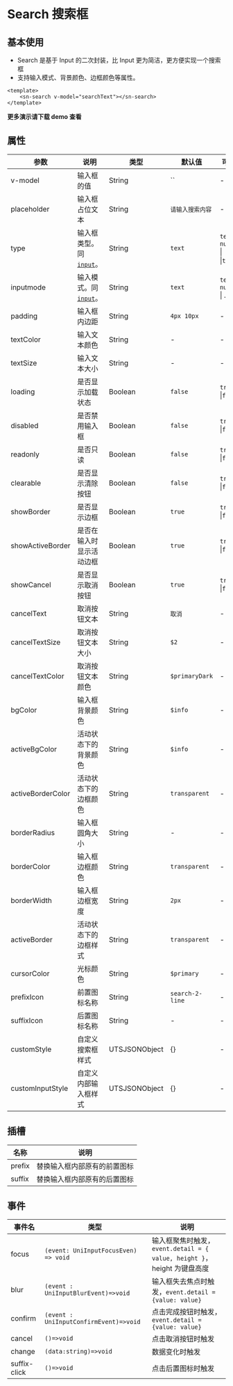 # Search 搜索框
## 基本使用
- Search 是基于 Input 的二次封装，比 Input 更为简洁，更方便实现一个搜索框
- 支持输入模式、背景颜色、边框颜色等属性。
```vue
<template>
	<sn-search v-model="searchText"></sn-search>
</template>
```
**更多演示请下载 demo 查看**

## 属性
| 参数              | 说明                                                         | 类型          | 默认值           | 可选值                                |
| ----------------- | ------------------------------------------------------------ | ------------- | ---------------- | ------------------------------------- |
| v-model           | 输入框的值                                                   | String        | ``               | -                                     |
| placeholder       | 输入框占位文本                                               | String        | `请输入搜索内容` | -                                     |
| type              | 输入框类型。同 [`input`](https://doc.dcloud.net.cn/uni-app-x/component/input.html#%E5%B1%9E%E6%80%A7)。 | String        | `text`           | `text` \|` number` \|` digit` \|`tel` |
| inputmode         | 输入模式。同 [`input`](https://doc.dcloud.net.cn/uni-app-x/component/input.html#%E5%B1%9E%E6%80%A7)。 | String        | `text`           | `text` \| `numeric` \| ...            |
| padding           | 输入框内边距                                                 | String        | `4px 10px`       | -                                     |
| textColor         | 输入文本颜色                                                 | String        | -                | -                                     |
| textSize          | 输入文本大小                                                 | String        | -                | -                                     |
| loading           | 是否显示加载状态                                             | Boolean       | `false`          | `true` \|`false`                      |
| disabled          | 是否禁用输入框                                               | Boolean       | `false`          | `true` \|`false`                      |
| readonly          | 是否只读                                                     | Boolean       | `false`          | `true` \|`false`                      |
| clearable         | 是否显示清除按钮                                             | Boolean       | `false`          | `true` \|`false`                      |
| showBorder        | 是否显示边框                                                 | Boolean       | `true`           | `true` \|`false`                      |
| showActiveBorder  | 是否在输入时显示活动边框                                     | Boolean       | `true`           | `true` \|`false`                      |
| showCancel        | 是否显示取消按钮                                             | Boolean       | `true`           | `true` \|`false`                      |
| cancelText        | 取消按钮文本                                                 | String        | `取消`           | -                                     |
| cancelTextSize    | 取消按钮文本大小                                             | String        | `$2`             | -                                     |
| cancelTextColor   | 取消按钮文本颜色                                             | String        | `$primaryDark`   | -                                     |
| bgColor           | 输入框背景颜色                                               | String        | `$info`          | -                                     |
| activeBgColor     | 活动状态下的背景颜色                                         | String        | `$info`          | -                                     |
| activeBorderColor | 活动状态下的边框颜色                                         | String        | `transparent`    | -                                     |
| borderRadius      | 输入框圆角大小                                               | String        | -                | -                                     |
| borderColor       | 输入框边框颜色                                               | String        | `transparent`    | -                                     |
| borderWidth       | 输入框边框宽度                                               | String        | `2px`            | -                                     |
| activeBorder      | 活动状态下的边框样式                                         | String        | `transparent`    | -                                     |
| cursorColor       | 光标颜色                                                     | String        | `$primary`       | -                                     |
| prefixIcon        | 前置图标名称                                                 | String        | `search-2-line`  | -                                     |
| suffixIcon        | 后置图标名称                                                 | String        | -                | -                                     |
| customStyle       | 自定义搜索框样式                                             | UTSJSONObject | {}               | -                                     |
| customInputStyle  | 自定义内部输入框样式                                         | UTSJSONObject | {}               | -                                     |

## 插槽

| 名称   | 说明                         |
| ------ | ---------------------------- |
| prefix | 替换输入框内部原有的前置图标 |
| suffix | 替换输入框内部原有的后置图标 |

## 事件

| 事件名       | 类型                                   | 说明                                                         |
| ------------ | -------------------------------------- | ------------------------------------------------------------ |
| focus        | `(event: UniInputFocusEven) => void`   | 输入框聚焦时触发，`event.detail = { value, height }`，height 为键盘高度 |
| blur         | `(event : UniInputBlurEvent)=>void`    | 输入框失去焦点时触发，`event.detail = {value: value}`        |
| confirm      | `(event : UniInputConfirmEvent)=>void` | 点击完成按钮时触发，`event.detail = {value: value}`          |
| cancel       | `()=>void`                             | 点击取消按钮时触发                                           |
| change       | `(data:string)=>void`                  | 数据变化时触发                                               |
| suffix-click | `()=>void`                             | 点击后置图标时触发                                           |

<DemoPhone name="sn-search" />